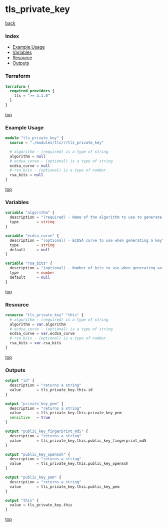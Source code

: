 # tls_private_key

[back](../tls.md)

### Index

- [Example Usage](#example-usage)
- [Variables](#variables)
- [Resource](#resource)
- [Outputs](#outputs)

### Terraform

```terraform
terraform {
  required_providers {
    tls = ">= 3.1.0"
  }
}
```

[top](#index)

### Example Usage

```terraform
module "tls_private_key" {
  source = "./modules/tls/r/tls_private_key"

  # algorithm - (required) is a type of string
  algorithm = null
  # ecdsa_curve - (optional) is a type of string
  ecdsa_curve = null
  # rsa_bits - (optional) is a type of number
  rsa_bits = null
}
```

[top](#index)

### Variables

```terraform
variable "algorithm" {
  description = "(required) - Name of the algorithm to use to generate the private key"
  type        = string
}

variable "ecdsa_curve" {
  description = "(optional) - ECDSA curve to use when generating a key"
  type        = string
  default     = null
}

variable "rsa_bits" {
  description = "(optional) - Number of bits to use when generating an RSA key"
  type        = number
  default     = null
}
```

[top](#index)

### Resource

```terraform
resource "tls_private_key" "this" {
  # algorithm - (required) is a type of string
  algorithm = var.algorithm
  # ecdsa_curve - (optional) is a type of string
  ecdsa_curve = var.ecdsa_curve
  # rsa_bits - (optional) is a type of number
  rsa_bits = var.rsa_bits
}
```

[top](#index)

### Outputs

```terraform
output "id" {
  description = "returns a string"
  value       = tls_private_key.this.id
}

output "private_key_pem" {
  description = "returns a string"
  value       = tls_private_key.this.private_key_pem
  sensitive   = true
}

output "public_key_fingerprint_md5" {
  description = "returns a string"
  value       = tls_private_key.this.public_key_fingerprint_md5
}

output "public_key_openssh" {
  description = "returns a string"
  value       = tls_private_key.this.public_key_openssh
}

output "public_key_pem" {
  description = "returns a string"
  value       = tls_private_key.this.public_key_pem
}

output "this" {
  value = tls_private_key.this
}
```

[top](#index)